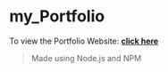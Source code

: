 # my_Portfolio

To view the Portfolio Website: **[click here](https://ankit20.netlify.app/)**

> Made using Node.js and NPM